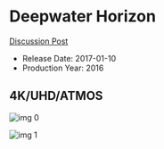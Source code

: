 # Deepwater Horizon

[Discussion Post](https://www.avsforum.com/threads/bass-eq-for-filtered-movies.2995212/post-57334724)

* Release Date: 2017-01-10
* Production Year: 2016

## 4K/UHD/ATMOS

![img 0](https://i.imgur.com/7j8kZGY.jpg)

![img 1](https://i.imgur.com/tTPXhjX.jpg)

